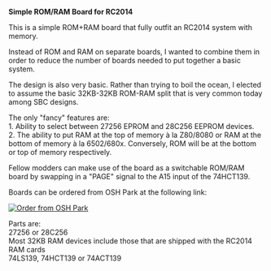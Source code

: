 <b>Simple ROM/RAM Board for RC2014</b>
<p>
This is a simple ROM+RAM board that fully outfit an RC2014 system with memory.
<p>
Instead of ROM and RAM on separate boards, I wanted to combine them in order to reduce the number of boards needed to put together a basic system. 
<p>
The design is also very basic. Rather than trying to boil the ocean, I elected to assume the basic 32KB-32KB ROM-RAM split that is very common today among SBC designs.
<p>
The only "fancy" features are:
<br>1. Ability to select between 27256 EPROM and 28C256 EEPROM devices.
<br>2. The ability to put RAM at the top of memory à la Z80/8080 or RAM at the bottom of memory à la 6502/680x. Conversely, ROM will be at the bottom or top of memory respectively.
<p>
Fellow modders can make use of the board as a switchable ROM/RAM board by swapping in a "PAGE" signal to the A15 input of the 74HCT139.
<p>
Boards can be ordered from OSH Park at the following link:
<p>
<a href="https://www.oshpark.com/shared_projects/Yfu9JolG"><img src="https://www.oshpark.com/assets/badge-5b7ec47045b78aef6eb9d83b3bac6b1920de805e9a0c227658eac6e19a045b9c.png" alt="Order from OSH Park"></img></a>
<p>
Parts are:
<br>27256 or 28C256
<br>Most 32KB RAM devices include those that are shipped with the RC2014 RAM cards<br>74LS139, 74HCT139 or 74ACT139
<p>
